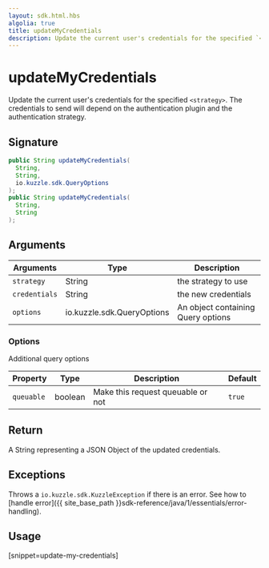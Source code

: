 ```yaml
---
layout: sdk.html.hbs
algolia: true
title: updateMyCredentials
description: Update the current user's credentials for the specified `<strategy>`.
---
```


# updateMyCredentials

Update the current user's credentials for the specified `<strategy>`. The credentials to send will depend on the authentication plugin and the authentication strategy.

## Signature

```java
public String updateMyCredentials(
  String,
  String,
  io.kuzzle.sdk.QueryOptions
);
public String updateMyCredentials(
  String,
  String
);

```

## Arguments

| Arguments    | Type    | Description
|--------------|---------|-------------
| `strategy` | String | the strategy to use
| `credentials` | String | the new credentials
| `options`  | io.kuzzle.sdk.QueryOptions    | An object containing Query options


### **Options**

Additional query options

| Property     | Type    | Description                       | Default |
| ---------- | ------- | --------------------------------- | ------- |
| `queuable` | boolean | Make this request queuable or not | `true`  |

## Return

A String representing a JSON Object of the updated credentials.

## Exceptions

Throws a `io.kuzzle.sdk.KuzzleException` if there is an error. See how to [handle error]({{ site_base_path }}sdk-reference/java/1/essentials/error-handling).

## Usage

[snippet=update-my-credentials]

